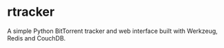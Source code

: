 # rtracker

A simple Python BitTorrent tracker and web interface built with Werkzeug,
Redis and CouchDB.
